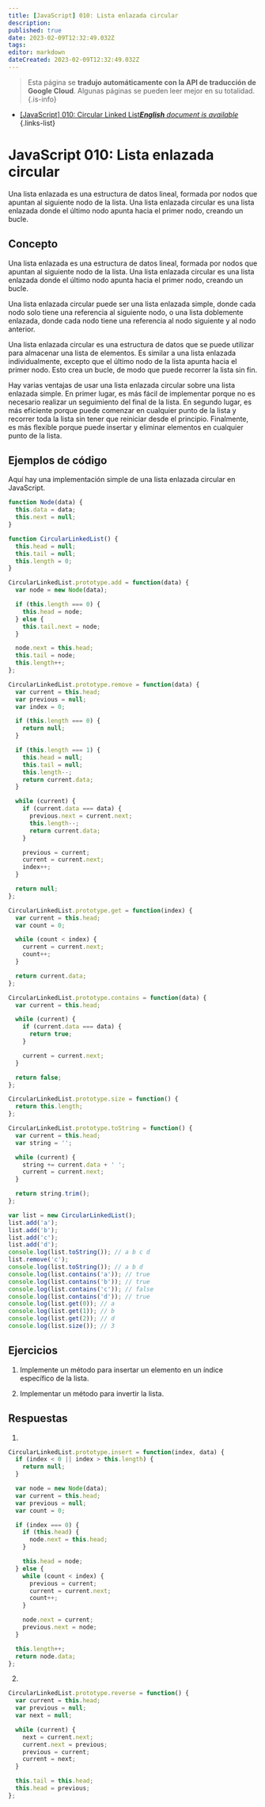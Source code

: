 ```yaml
---
title: [JavaScript] 010: Lista enlazada circular
description: 
published: true
date: 2023-02-09T12:32:49.032Z
tags: 
editor: markdown
dateCreated: 2023-02-09T12:32:49.032Z
---
```


> Esta página se **tradujo automáticamente con la API de traducción de Google Cloud**.
Algunas páginas se pueden leer mejor en su totalidad.{.is-info}



- [[JavaScript] 010: Circular Linked List***English** document is available*](/en/Knowledge-base/Algorithm/javascript-010-circular-linked-list)
{.links-list}


# JavaScript 010: Lista enlazada circular

Una lista enlazada es una estructura de datos lineal, formada por nodos que apuntan al siguiente nodo de la lista. Una lista enlazada circular es una lista enlazada donde el último nodo apunta hacia el primer nodo, creando un bucle.

## Concepto

Una lista enlazada es una estructura de datos lineal, formada por nodos que apuntan al siguiente nodo de la lista. Una lista enlazada circular es una lista enlazada donde el último nodo apunta hacia el primer nodo, creando un bucle.

Una lista enlazada circular puede ser una lista enlazada simple, donde cada nodo solo tiene una referencia al siguiente nodo, o una lista doblemente enlazada, donde cada nodo tiene una referencia al nodo siguiente y al nodo anterior.

Una lista enlazada circular es una estructura de datos que se puede utilizar para almacenar una lista de elementos. Es similar a una lista enlazada individualmente, excepto que el último nodo de la lista apunta hacia el primer nodo. Esto crea un bucle, de modo que puede recorrer la lista sin fin.

Hay varias ventajas de usar una lista enlazada circular sobre una lista enlazada simple. En primer lugar, es más fácil de implementar porque no es necesario realizar un seguimiento del final de la lista. En segundo lugar, es más eficiente porque puede comenzar en cualquier punto de la lista y recorrer toda la lista sin tener que reiniciar desde el principio. Finalmente, es más flexible porque puede insertar y eliminar elementos en cualquier punto de la lista.

## Ejemplos de código

Aquí hay una implementación simple de una lista enlazada circular en JavaScript.

```javascript
function Node(data) {
  this.data = data;
  this.next = null;
}

function CircularLinkedList() {
  this.head = null;
  this.tail = null;
  this.length = 0;
}

CircularLinkedList.prototype.add = function(data) {
  var node = new Node(data);

  if (this.length === 0) {
    this.head = node;
  } else {
    this.tail.next = node;
  }

  node.next = this.head;
  this.tail = node;
  this.length++;
};

CircularLinkedList.prototype.remove = function(data) {
  var current = this.head;
  var previous = null;
  var index = 0;

  if (this.length === 0) {
    return null;
  }

  if (this.length === 1) {
    this.head = null;
    this.tail = null;
    this.length--;
    return current.data;
  }

  while (current) {
    if (current.data === data) {
      previous.next = current.next;
      this.length--;
      return current.data;
    }

    previous = current;
    current = current.next;
    index++;
  }

  return null;
};

CircularLinkedList.prototype.get = function(index) {
  var current = this.head;
  var count = 0;

  while (count < index) {
    current = current.next;
    count++;
  }

  return current.data;
};

CircularLinkedList.prototype.contains = function(data) {
  var current = this.head;

  while (current) {
    if (current.data === data) {
      return true;
    }

    current = current.next;
  }

  return false;
};

CircularLinkedList.prototype.size = function() {
  return this.length;
};

CircularLinkedList.prototype.toString = function() {
  var current = this.head;
  var string = '';

  while (current) {
    string += current.data + ' ';
    current = current.next;
  }

  return string.trim();
};

var list = new CircularLinkedList();
list.add('a');
list.add('b');
list.add('c');
list.add('d');
console.log(list.toString()); // a b c d
list.remove('c');
console.log(list.toString()); // a b d
console.log(list.contains('a')); // true
console.log(list.contains('b')); // true
console.log(list.contains('c')); // false
console.log(list.contains('d')); // true
console.log(list.get(0)); // a
console.log(list.get(1)); // b
console.log(list.get(2)); // d
console.log(list.size()); // 3
```

## Ejercicios

1. Implemente un método para insertar un elemento en un índice específico de la lista.

2. Implementar un método para invertir la lista.

## Respuestas

1.

```javascript
CircularLinkedList.prototype.insert = function(index, data) {
  if (index < 0 || index > this.length) {
    return null;
  }

  var node = new Node(data);
  var current = this.head;
  var previous = null;
  var count = 0;

  if (index === 0) {
    if (this.head) {
      node.next = this.head;
    }

    this.head = node;
  } else {
    while (count < index) {
      previous = current;
      current = current.next;
      count++;
    }

    node.next = current;
    previous.next = node;
  }

  this.length++;
  return node.data;
};
```

2.

```javascript
CircularLinkedList.prototype.reverse = function() {
  var current = this.head;
  var previous = null;
  var next = null;

  while (current) {
    next = current.next;
    current.next = previous;
    previous = current;
    current = next;
  }

  this.tail = this.head;
  this.head = previous;
};
```